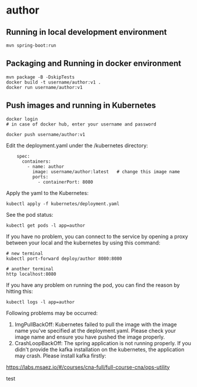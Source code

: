 # author

## Running in local development environment

```
mvn spring-boot:run
```

## Packaging and Running in docker environment

```
mvn package -B -DskipTests
docker build -t username/author:v1 .
docker run username/author:v1
```

## Push images and running in Kubernetes

```
docker login 
# in case of docker hub, enter your username and password

docker push username/author:v1
```

Edit the deployment.yaml under the /kubernetes directory:
```
    spec:
      containers:
        - name: author
          image: username/author:latest   # change this image name
          ports:
            - containerPort: 8080

```

Apply the yaml to the Kubernetes:
```
kubectl apply -f kubernetes/deployment.yaml
```

See the pod status:
```
kubectl get pods -l app=author
```

If you have no problem, you can connect to the service by opening a proxy between your local and the kubernetes by using this command:
```
# new terminal
kubectl port-forward deploy/author 8080:8080

# another terminal
http localhost:8080
```

If you have any problem on running the pod, you can find the reason by hitting this:
```
kubectl logs -l app=author
```

Following problems may be occurred:

1. ImgPullBackOff:  Kubernetes failed to pull the image with the image name you've specified at the deployment.yaml. Please check your image name and ensure you have pushed the image properly.
1. CrashLoopBackOff: The spring application is not running properly. If you didn't provide the kafka installation on the kubernetes, the application may crash. Please install kafka firstly:

https://labs.msaez.io/#/courses/cna-full/full-course-cna/ops-utility


test
